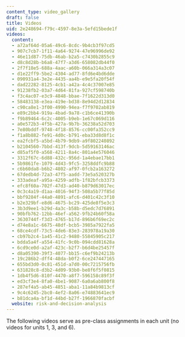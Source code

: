 ```yaml
---
content_type: video_gallery
draft: false
title: Videos
uid: 2e248694-f79c-4597-8e3a-5efd15bede1f
videos:
  content:
  - a72af64d-05a6-49c6-8cdc-9b4cb3f97cd5
  - 907c7cb7-1f11-4a64-9274-47e96996de92
  - 46e11d87-75db-46ab-b2a5-c7430b2855c9
  - d8c8d28b-b6a8-47f7-a3d6-658082db44f0
  - 2f7f18e5-688a-4aac-a60b-066a314a3c07
  - d1e22ff9-5be2-4304-ad77-8fd6e4bd6dde
  - 090931a4-3e2e-4435-aa4b-e9e5fa20f54f
  - dad22282-8125-4cb1-a42a-4c4c37007e85
  - 91238fb2-03a7-4d64-81fa-927cf598740b
  - f3c4ac07-e3c9-4848-bbae-7f1622d313d0
  - 58483138-e3ea-419e-bd38-8e94d2d12834
  - c90ca8e1-3f00-4990-94ea-f7f9702ab819
  - e89c2bb4-919a-4bad-9a78-c1b6ce41390b
  - f9b89464-6c2c-4005-b9eb-1e67c069d116
  - a0e572b3-4f5b-427a-9b7b-36238a52d703
  - 7e80bddf-9748-4f18-8576-cc00fa352cc9
  - f1a8b882-fe91-4d0c-b791-eba33d8d8f1c
  - ea2fcbf5-a5bd-4b79-9db9-a9f802240892
  - b2104560-7bbd-413f-9dcb-5d59163146ac
  - d85af5f0-a568-4211-8a4c-801a4e576046
  - 3312f67c-6d88-432c-956d-1a4ebae17bb1
  - 5b9861fe-1079-4d43-9fc5-3258ddfc9b88
  - c6b60da8-b6b2-4802-af97-0fcb2a163272
  - 67dedb4d-72a3-47f5-aadd-73e5a520327b
  - 333adeaf-a95a-4259-adfb-1f82bfcb3373
  - efc8f60a-702f-47d3-ad40-b879d63017ec
  - 0c3c4a19-d1aa-4016-94f3-508a5b77f85d
  - bbf9284f-44a0-4891-afc6-d401c42c3f10
  - b2e329bf-e8d6-4675-bc29-425de8f5e3c3
  - 3b3d9ee1-b29d-4a3c-b58b-d5edc7d76891
  - 90bfb762-12bb-46ef-a562-9fb24b60f58a
  - 3630744f-f3d3-4765-b17d-896b6f69ec2c
  - d74e8a1c-6675-48df-bcb5-3985a7922fa5
  - 68ce4cdf-73c5-4de6-83e3-283978a19a30
  - cb97b2c4-1a45-41c2-9480-55845905c217
  - bdda5a4f-a554-41fc-9c0b-094cdd81628a
  - 6cd9ce0d-a2af-423c-b2f7-b6d4be25457f
  - d8a05390-39f3-4077-bb15-c6ef9b24213b
  - 19c286b2-dff4-48da-b0f2-6ce247447165
  - 655bd3d0-0c81-451d-a7d0-00c7215756fb
  - 631828c8-d3b2-4d09-93b0-be8f6f5f0815
  - 1db4f5d6-810f-4470-a8f7-596158c89f3f
  - ed3cf3e4-8fa0-4be1-9087-6a0a6ab800f8
  - 287ef4a5-ab45-4851-aba1-11a84b9813cf
  - 9c4c6245-2bc0-4ef2-8a06-e74883641ec9
  - b81dca4a-bf1d-44bd-b27f-1966870facbf
  website: risk-and-decision-analysis
---
```

The following videos serve as pre-class assignments in each unit (no videos for units 1, 3, and 6).